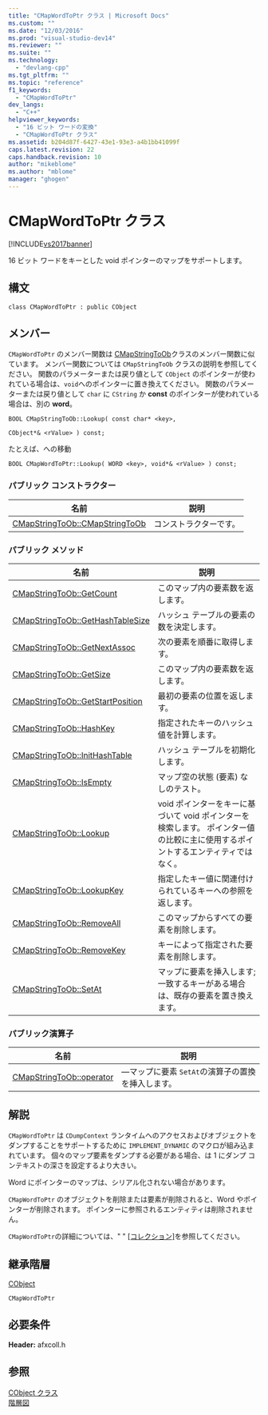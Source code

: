 ```yaml
---
title: "CMapWordToPtr クラス | Microsoft Docs"
ms.custom: ""
ms.date: "12/03/2016"
ms.prod: "visual-studio-dev14"
ms.reviewer: ""
ms.suite: ""
ms.technology: 
  - "devlang-cpp"
ms.tgt_pltfrm: ""
ms.topic: "reference"
f1_keywords: 
  - "CMapWordToPtr"
dev_langs: 
  - "C++"
helpviewer_keywords: 
  - "16 ビット ワードの変換"
  - "CMapWordToPtr クラス"
ms.assetid: b204d87f-6427-43e1-93e3-a4b1bb41099f
caps.latest.revision: 22
caps.handback.revision: 10
author: "mikeblome"
ms.author: "mblome"
manager: "ghogen"
---
```

# CMapWordToPtr クラス
[!INCLUDE[vs2017banner](../../assembler/inline/includes/vs2017banner.md)]

16 ビット ワードをキーとした void ポインターのマップをサポートします。  
  
## 構文  
  
```  
class CMapWordToPtr : public CObject  
```  
  
## メンバー  
 `CMapWordToPtr` のメンバー関数は [CMapStringToOb](../../mfc/reference/cmapstringtoob-class.md)クラスのメンバー関数に似ています。  メンバー関数については `CMapStringToOb` クラスの説明を参照してください。  関数のパラメーターまたは戻り値として `CObject` のポインターが使われている場合は、`void`へのポインターに置き換えてください。  関数のパラメーターまたは戻り値として `char` に `CString` か **const** のポインターが使われている場合は、別の **word**。  
  
 `BOOL CMapStringToOb::Lookup( const char* <key>,`  
  
 `CObject*& <rValue> ) const;`  
  
 たとえば、への移動  
  
 `BOOL CMapWordToPtr::Lookup( WORD <key>, void*& <rValue> ) const;`  
  
### パブリック コンストラクター  
  
|名前|説明|  
|--------|--------|  
|[CMapStringToOb::CMapStringToOb](../Topic/CMapStringToOb::CMapStringToOb.md)|コンストラクターです。|  
  
### パブリック メソッド  
  
|名前|説明|  
|--------|--------|  
|[CMapStringToOb::GetCount](../Topic/CMapStringToOb::GetCount.md)|このマップ内の要素数を返します。|  
|[CMapStringToOb::GetHashTableSize](../Topic/CMapStringToOb::GetHashTableSize.md)|ハッシュ テーブルの要素の数を決定します。|  
|[CMapStringToOb::GetNextAssoc](../Topic/CMapStringToOb::GetNextAssoc.md)|次の要素を順番に取得します。|  
|[CMapStringToOb::GetSize](../Topic/CMapStringToOb::GetSize.md)|このマップ内の要素数を返します。|  
|[CMapStringToOb::GetStartPosition](../Topic/CMapStringToOb::GetStartPosition.md)|最初の要素の位置を返します。|  
|[CMapStringToOb::HashKey](../Topic/CMapStringToOb::HashKey.md)|指定されたキーのハッシュ値を計算します。|  
|[CMapStringToOb::InitHashTable](../Topic/CMapStringToOb::InitHashTable.md)|ハッシュ テーブルを初期化します。|  
|[CMapStringToOb::IsEmpty](../Topic/CMapStringToOb::IsEmpty.md)|マップ空の状態 \(要素\) なしのテスト。|  
|[CMapStringToOb::Lookup](../Topic/CMapStringToOb::Lookup.md)|void ポインターをキーに基づいて void ポインターを検索します。  ポインター値の比較に主に使用するポイントするエンティティではなく。|  
|[CMapStringToOb::LookupKey](../Topic/CMapStringToOb::LookupKey.md)|指定したキー値に関連付けられているキーへの参照を返します。|  
|[CMapStringToOb::RemoveAll](../Topic/CMapStringToOb::RemoveAll.md)|このマップからすべての要素を削除します。|  
|[CMapStringToOb::RemoveKey](../Topic/CMapStringToOb::RemoveKey.md)|キーによって指定された要素を削除します。|  
|[CMapStringToOb::SetAt](../Topic/CMapStringToOb::SetAt.md)|マップに要素を挿入します; 一致するキーがある場合は、既存の要素を置き換えます。|  
  
### パブリック演算子  
  
|名前|説明|  
|--------|--------|  
|[CMapStringToOb::operator](../Topic/CMapStringToOb::operator.md)|—マップに要素 `SetAt`の演算子の置換を挿入します。|  
  
## 解説  
 `CMapWordToPtr` は `CDumpContext` ランタイムへのアクセスおよびオブジェクトをダンプすることをサポートするために `IMPLEMENT_DYNAMIC` のマクロが組み込まれています。  個々のマップ要素をダンプする必要がある場合、は 1 にダンプ コンテキストの深さを設定するより大きい。  
  
 Word にポインターのマップは、シリアル化されない場合があります。  
  
 `CMapWordToPtr` のオブジェクトを削除または要素が削除されると、Word やポインターが削除されます。  ポインターに参照されるエンティティは削除されません。  
  
 `CMapWordToPtr`の詳細については、" " [&#91;コレクション&#93;](../../mfc/collections.md)を参照してください。  
  
## 継承階層  
 [CObject](../Topic/CObject%20Class.md)  
  
 `CMapWordToPtr`  
  
## 必要条件  
 **Header:** afxcoll.h  
  
## 参照  
 [CObject クラス](../Topic/CObject%20Class.md)   
 [階層図](../../mfc/hierarchy-chart.md)